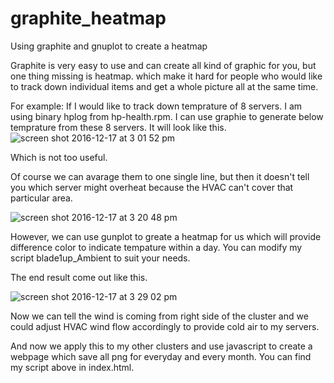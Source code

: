 # graphite_heatmap
Using graphite and gnuplot to create a heatmap 

Graphite is very easy to use and can create all kind of graphic for you, but one thing missing is heatmap.
which make it hard for people who would like to track down individual items and get a whole picture all at the same time. 

For example: If I would like to track down temprature of 8 servers. I am using binary hplog from hp-health.rpm. I can use graphie to generate below temprature from these 8 servers. It will look like this.
![screen shot 2016-12-17 at 3 01 52 pm](https://cloud.githubusercontent.com/assets/5915590/21289724/e3da9202-c469-11e6-8440-424f3ed7422b.png)

Which is not too useful. 

Of course we can avarage them to one single line, but then it doesn't tell you which server might overheat because the HVAC can't cover that particular area.

![screen shot 2016-12-17 at 3 20 48 pm](https://cloud.githubusercontent.com/assets/5915590/21289834/7c264766-c46c-11e6-9b70-bdfe9748b2db.png)

However, we can use gunplot to greate a heatmap for us which will provide difference color to indicate tempature within a day.
You can modify my script blade1up_Ambient to suit your needs.

The end result come out like this.

![screen shot 2016-12-17 at 3 29 02 pm](https://cloud.githubusercontent.com/assets/5915590/21289869/a6372c7c-c46d-11e6-8da4-3adadfdf4150.png)

Now we can tell the wind is coming from right side of the cluster and we could adjust HVAC wind flow accordingly to provide cold air to my servers.

And now we apply this to my other clusters and use javascript to create a webpage which save all png for everyday and every month. You can find my script above in index.html.













